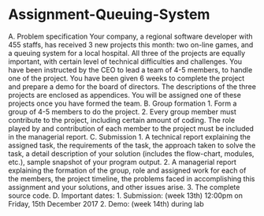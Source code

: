 # Assignment-Queuing-System
A. Problem specification Your company, a regional software developer with 455 staffs, has received 3 new projects this month: two on-line games, and a queuing system for a local hospital. All three of the projects are equally important, with certain level of technical difficulties and challenges. You have been instructed by the CEO to lead a team of 4-5 members, to handle one of the project. You have been given 6 weeks to complete the project and prepare a demo for the board of directors. The descriptions of the three projects are enclosed as appendices. You will be assigned one of these projects once you have formed the team. B. Group formation 1. Form a group of 4-5 members to do the project. 2. Every group member must contribute to the project, including certain amount of coding. The role played by and contribution of each member to the project must be included in the managerial report. C. Submission 1. A technical report explaining the assigned task, the requirements of the task, the approach taken to solve the task, a detail description of your solution (includes the flow-chart, modules, etc.), sample snapshot of your program output. 2. A managerial report explaining the formation of the group, role and assigned work for each of the members, the project timeline, the problems faced in accomplishing this assignment and your solutions, and other issues arise. 3. The complete source code. D. Important dates: 1. Submission: (week 13th) 12:00pm on Friday, 15th December 2017 2. Demo: (week 14th) during lab
